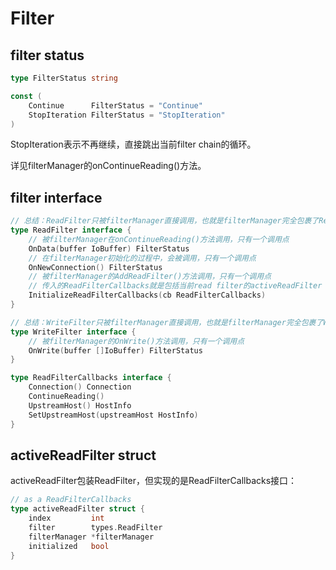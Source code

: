 # Filter

## filter status

```go
type FilterStatus string

const (
	Continue      FilterStatus = "Continue"
	StopIteration FilterStatus = "StopIteration"
)
```

StopIteration表示不再继续，直接跳出当前filter chain的循环。

详见filterManager的onContinueReading()方法。

## filter interface

```go
// 总结：ReadFilter只被filterManager直接调用，也就是filterManager完全包裹了ReadFilter
type ReadFilter interface {
    // 被filterManager在onContinueReading()方法调用，只有一个调用点
	OnData(buffer IoBuffer) FilterStatus
    // 在filterManager初始化的过程中，会被调用，只有一个调用点
	OnNewConnection() FilterStatus
    // 被filterManager的AddReadFilter()方法调用，只有一个调用点
    // 传入的ReadFilterCallbacks就是包括当前read filter的activeReadFilter
	InitializeReadFilterCallbacks(cb ReadFilterCallbacks)
}

// 总结：WriteFilter只被filterManager直接调用，也就是filterManager完全包裹了WriteFilter
type WriteFilter interface {
    // 被filterManager的OnWrite()方法调用，只有一个调用点
	OnWrite(buffer []IoBuffer) FilterStatus
}

type ReadFilterCallbacks interface {
	Connection() Connection
	ContinueReading()
	UpstreamHost() HostInfo
	SetUpstreamHost(upstreamHost HostInfo)
}
```

## activeReadFilter struct

activeReadFilter包装ReadFilter，但实现的是ReadFilterCallbacks接口：

```go
// as a ReadFilterCallbacks
type activeReadFilter struct {
	index         int
	filter        types.ReadFilter
	filterManager *filterManager
	initialized   bool
}
```

